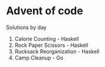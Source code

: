 # Advent of code

Solutions by day
1. Calorie Counting - Haskell
2. Rock Paper Scissors - Haskell
3. Rucksack Reorganization - Haskell
4. Camp Cleanup - Go
